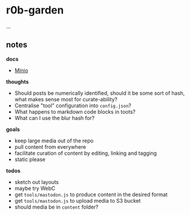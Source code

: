 # r0b-garden

...

## notes

**docs**

- [Minio](https://min.io/docs/minio/linux/developers/javascript/API.html)

**thoughts**

- Should posts be numerically identified, should it be some sort of hash, what makes sense most for curate-ability?
- Centralise "tool" configuration into `config.json`?
- What happens to markdown code blocks in toots?
- What can I use the blur hash for?

**goals**

- keep large media out of the repo
- pull content from everywhere
- facilitate curation of content by editing, linking and tagging
- static please

**todos**

- sketch out layouts
- maybe try WebC
- get `tools/mastodon.js` to produce content in the desired format
- get `tools/mastodon.js` to upload media to S3 bucket
- should media be in `content` folder?
